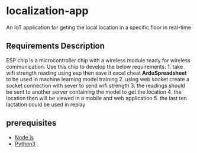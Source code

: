 # localization-app
An IoT application for geting the local location in a specific floor in real-time 
## Requirements Description

ESP chip is a microcontroller chip with a wireless module ready for wireless communication. 
Use this chip to develop the below requirements:
    1. take wifi strength reading using esp then save it excel cheat **ArduSpreadsheet** to be used in machine learning model training 
    2. using web socket create a socket connection with sever to send wifi strength
    3. the readings should be sent to another server containing the model to get the location 
    4. the location then will be viewed in a mobile and web application 
    5. the last ten lactation could be used in replay 
 
## prerequisites

- [Node.js](https://nodejs.org/en/)
- [Python3](https://www.python.org/downloads/)
    

